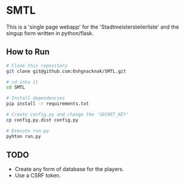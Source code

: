 # SMTL

This is a 'single page webapp' for the 'Stadtmeistersteilerliste'
and the singup form written in python/flask.


## How to Run

```sh
# Clone this repository
git clone git@github.com:Oshgnacknak/SMTL.git

# cd into it
cd SMTL

# Install dependencies
pip install -r requirements.txt

# Create config.py and change the 'SECRET_KEY'
cp config.py.dist config.py

# Execute run.py
pyhton run.py
```


## TODO

- Create any form of database for the players.
- Use a CSRF token.
